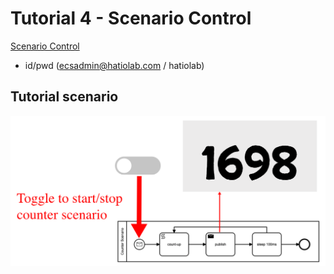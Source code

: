 # Tutorial 4 - Scenario Control

[Scenario Control](https://operato-ecs.opa-x.com/domain/system/board-viewer/f2a58c71-f2cc-4111-adbc-99ffc8d3bbe2?title=SAMPLE%20MENU)

- id/pwd (ecsadmin@hatiolab.com / hatiolab)

## Tutorial scenario

![Scenario Diagram](./tutorial-04-scenario.png)

